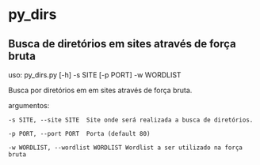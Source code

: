 # py_dirs

## Busca de diretórios em sites através de força bruta

uso: py_dirs.py [-h] -s SITE [-p PORT] -w WORDLIST

Busca por diretórios em em sites através de força bruta.

argumentos:
  
    -s SITE, --site SITE  Site onde será realizada a busca de diretórios.

    -p PORT, --port PORT  Porta (default 80)
  
    -w WORDLIST, --wordlist WORDLIST Wordlist a ser utilizado na força bruta


